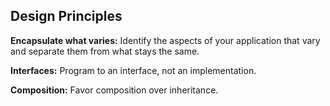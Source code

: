 ## Design Principles

**Encapsulate what varies:** Identify the aspects of your application that vary and separate them from what stays the same.

**Interfaces:** Program to an interface, not an implementation.

**Composition:** Favor composition over inheritance.
